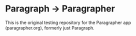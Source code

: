 # Paragraph -> Paragrapher

This is the original testing repository for the Paragrapher app (paragrapher.org), formerly just Paragraph.
